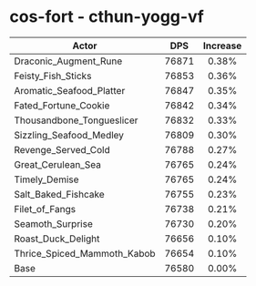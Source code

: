 # cos-fort - cthun-yogg-vf
| Actor | DPS | Increase |
|---|:---:|:---:|
|Draconic_Augment_Rune|76871|0.38%|
|Feisty_Fish_Sticks|76853|0.36%|
|Aromatic_Seafood_Platter|76847|0.35%|
|Fated_Fortune_Cookie|76842|0.34%|
|Thousandbone_Tongueslicer|76832|0.33%|
|Sizzling_Seafood_Medley|76809|0.30%|
|Revenge_Served_Cold|76788|0.27%|
|Great_Cerulean_Sea|76765|0.24%|
|Timely_Demise|76765|0.24%|
|Salt_Baked_Fishcake|76755|0.23%|
|Filet_of_Fangs|76738|0.21%|
|Seamoth_Surprise|76730|0.20%|
|Roast_Duck_Delight|76656|0.10%|
|Thrice_Spiced_Mammoth_Kabob|76654|0.10%|
|Base|76580|0.00%|
